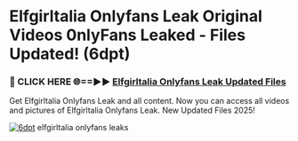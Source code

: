 # Elfgirltalia Onlyfans Leak Original Videos 0nlyFans Leaked - Files Updated! (6dpt)

<h3>🔴 CLICK HERE 🌐==►► <a href="https://tinyurl.com/2wckxsce" rel="nofollow">Elfgirltalia Onlyfans Leak Updated Files</a></h3>

Get Elfgirltalia Onlyfans Leak and all content. Now you can access all videos and pictures of Elfgirltalia Onlyfans Leak. New Updated Files 2025!

[![6dpt](https://i.imgur.com/AFduVYN.gif)](https://tinyurl.com/2wckxsce)
elfgirltalia onlyfans leaks